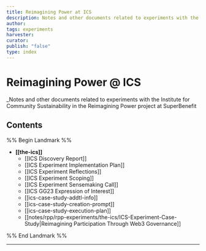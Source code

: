 ```yaml
---
title: Reimagining Power at ICS
description: Notes and other documents related to experiments with the Institute for Community Sustainability in the Reimagining Power project at SuperBenefit
author: 
tags: experiments
harvester: 
curator: 
publish: "false"
type: index
---
```

# Reimagining Power @ ICS

_Notes and other documents related to experiments with the Institute for Community Sustainability in the Reimagining Power project at SuperBenefit

## Contents

%% Begin Landmark %%
- **[[the-ics]]**
  - [[ICS Discovery Report]]
  - [[ICS Experiment Implementation Plan]]
  - [[ICS Experiment Reflections]]
  - [[ICS Experiment Scoping]]
  - [[ICS Experiment Sensemaking Call]]
  - [[ICS GG23 Expression of Interest]]
  - [[ics-case-study-addtl-info]]
  - [[ics-case-study-creation-prompt]]
  - [[ics-case-study-execution-plan]]
  - [[notes/rpp/rpp-experiments/the-ics/ICS-Experiment-Case-Study|Reimagining Participation Through Web3 Governance]]

%% End Landmark %%

---
